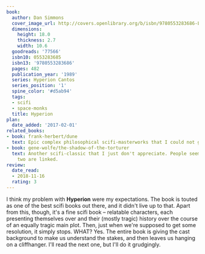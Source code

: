 ```yaml
---
book:
  author: Dan Simmons
  cover_image_url: http://covers.openlibrary.org/b/isbn/9780553283686-L.jpg
  dimensions:
    height: 18.0
    thickness: 2.7
    width: 10.6
  goodreads: '77566'
  isbn10: 0553283685
  isbn13: '9780553283686'
  pages: 482
  publication_year: '1989'
  series: Hyperion Cantos
  series_position: '1'
  spine_color: '#d5ab94'
  tags:
  - scifi
  - space-monks
  title: Hyperion
plan:
  date_added: '2017-02-01'
related_books:
- book: frank-herbert/dune
  text: Epic complex philosophical scifi-masterworks that I could not get into.
- book: gene-wolfe/the-shadow-of-the-torturer
  text: Another scifi-classic that I just don't appreciate. People seem to think the
    two are linked.
review:
  date_read:
  - 2018-11-16
  rating: 3
---
```


I think my problem with **Hyperion** were my expectations. The book is touted as one of the best scifi books out there,
and it didn't live up to that. Apart from this, though, it's a fine scifi book – relatable characters, each presenting
themselves over and their (mostly tragic) history over the course of an equally tragic main plot. Then, just when we're
supposed to get some resolution, it simply stops. WHAT? Yes. The entire book is giving the cast background to make us
understand the stakes, and then leaves us hanging on a cliffhanger. I'll read the next one, but I'll do it grudgingly.
